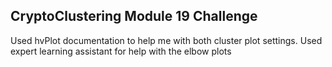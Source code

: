 ## CryptoClustering Module 19 Challenge

Used hvPlot documentation to help me with both cluster plot settings. 
Used expert learning assistant for help with the elbow plots
